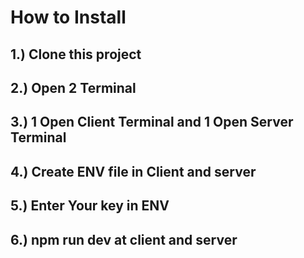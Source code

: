 # How to Install

## 1.) Clone this project
## 2.) Open 2 Terminal
## 3.) 1 Open Client Terminal and 1 Open Server Terminal
## 4.) Create ENV file in Client and server
## 5.) Enter Your key in ENV
## 6.) npm run dev at client and server